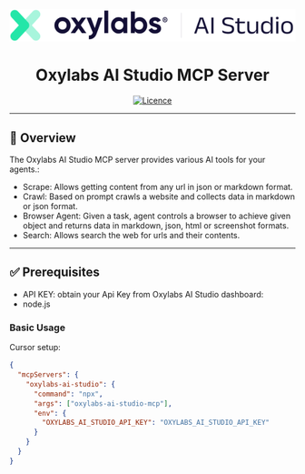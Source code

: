 
<p align="center">
  <img src="assets/logo.svg" alt="Oxylabs + MCP">
</p>
<h1 align="center" style="border-bottom: none;">
  Oxylabs AI Studio MCP Server
</h1>

<div align="center">

[![Licence](https://img.shields.io/badge/license-MIT-blue.svg)](https://github.com/oxylabs/oxylabs-ai-studio-mcp-py/blob/main/LICENSE)

</div>

---

## 📖 Overview

The Oxylabs AI Studio MCP server provides various AI tools for your agents.:
- Scrape: Allows getting content from any url in json or markdown format.
- Crawl: Based on prompt crawls a website and collects data in markdown or json format.
- Browser Agent: Given a task, agent controls a browser to achieve given object and returns data in markdown, json, html or screenshot formats.
- Search: Allows search the web for urls and their contents.

---

## ✅ Prerequisites

- API KEY: obtain your Api Key from Oxylabs AI Studio dashboard:
- node.js


### Basic Usage

Cursor setup:
```json
{
  "mcpServers": {
    "oxylabs-ai-studio": {
      "command": "npx",
      "args": ["oxylabs-ai-studio-mcp"],
      "env": {
        "OXYLABS_AI_STUDIO_API_KEY": "OXYLABS_AI_STUDIO_API_KEY"
      }
    }
  }
}
```